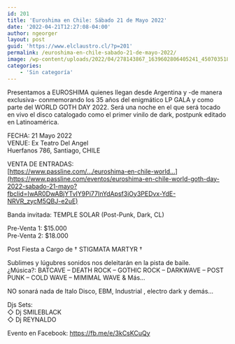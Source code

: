 ```yaml
---
id: 201
title: 'Euroshima en Chile: Sábado 21 de Mayo 2022'
date: '2022-04-21T12:27:08-04:00'
author: ngeorger
layout: post
guid: 'https://www.elclaustro.cl/?p=201'
permalink: /euroshima-en-chile-sabado-21-de-mayo-2022/
image: /wp-content/uploads/2022/04/278143867_1639602806405241_4507035180442723711_n-920x613.jpg
categories:
    - 'Sin categoría'
---
```


Presentamos a EUROSHIMA quienes llegan desde Argentina y -de manera exclusiva- conmemorando los 35 años del enigmático LP GALA y como parte del WORLD GOTH DAY 2022. Será una noche en el que será tocado en vivo el disco catalogado como el primer vinilo de dark, postpunk editado en Latinoamérica.

FECHA: 21 Mayo 2022  
VENUE: Ex Teatro Del Angel  
Huerfanos 786, Santiago, CHILE

VENTA DE ENTRADAS:  
[https://www.passline.com/…/euroshima-en-chile-world…](https://www.passline.com/eventos/euroshima-en-chile-world-goth-day-2022-sabado-21-mayo?fbclid=IwAR0DwABjYTvIY9Pi77InYdApsf3iOy3PEDvx-YdE-NRVR_zycM5QBJ-e2uE)

Banda invitada: TEMPLE SOLAR (Post-Punk, Dark, CL)

Pre-Venta 1: $15.000  
Pre-Venta 2: $18.000

Post Fiesta a Cargo de † STIGMATA MARTYR †

Sublimes y lúgubres sonidos nos deleitarán en la pista de baile.  
¿Música?: BATCAVE – DEATH ROCK – GOTHIC ROCK – DARKWAVE – POST PUNK – COLD WAVE – MIMIMAL WAVE &amp; Más…

NO sonará nada de Italo Disco, EBM, Industrial , electro dark y demás…

Djs Sets:  
◇ Dj SMILEBLACK  
◇ Dj REYNALDO

Evento en Facebook: <https://fb.me/e/3kCsKCuQy>